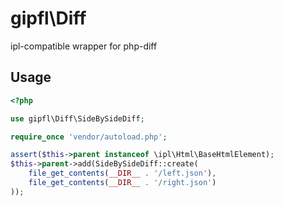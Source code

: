 gipfl\\Diff
===========

ipl-compatible wrapper for php-diff

Usage
-----

```php
<?php

use gipfl\Diff\SideBySideDiff;

require_once 'vendor/autoload.php';

assert($this->parent instanceof \ipl\Html\BaseHtmlElement);
$this->parent->add(SideBySideDiff::create(
    file_get_contents(__DIR__ . '/left.json'),
    file_get_contents(__DIR__ . '/right.json')
));
```

